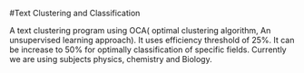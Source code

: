 #Text Clustering and Classification

A text clustering program using OCA( optimal clustering algorithm, An unsupervised learning approach). It uses efficiency  threshold of 25%. It can be increase to 50% for optimally classification of specific fields.
Currently we are using subjects physics, chemistry and Biology.
